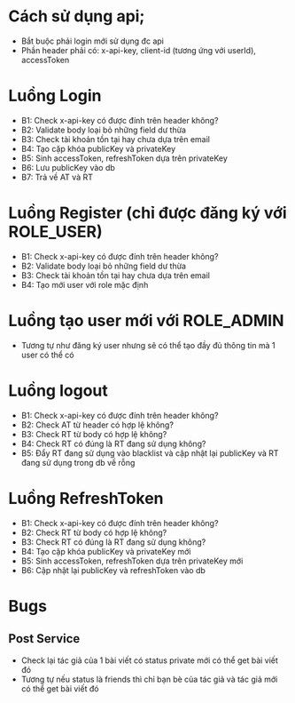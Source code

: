 # Cách sử dụng api;

- Bắt buộc phải login mới sử dụng đc api
- Phần header phải có: x-api-key, client-id (tương ứng với userId), accessToken

# Luồng Login

- B1: Check x-api-key có được đính trên header không?
- B2: Validate body loại bỏ những field dư thừa
- B3: Check tài khoản tồn tại hay chưa dựa trên email
- B4: Tạo cặp khóa publicKey và privateKey
- B5: Sinh accessToken, refreshToken dựa trên privateKey
- B6: Lưu publicKey vào db
- B7: Trả về AT và RT

# Luồng Register (chỉ được đăng ký với ROLE_USER)

- B1: Check x-api-key có được đính trên header không?
- B2: Validate body loại bỏ những field dư thừa
- B3: Check tài khoản tồn tại hay chưa dựa trên email
- B4: Tạo mới user với role mặc định

# Luồng tạo user mới với ROLE_ADMIN

- Tương tự như đăng ký user nhưng sẽ có thể tạo đầy đủ thông tin mà 1 user có thể có

# Luồng logout

- B1: Check x-api-key có được đính trên header không?
- B2: Check AT từ header có hợp lệ không?
- B3: Check RT từ body có hợp lệ không?
- B4: Check RT có đúng là RT đang sử dụng không?
- B5: Đẩy RT đang sử dụng vào blacklist và cập nhật lại publicKey và RT đang sử dụng trong db về rỗng

# Luồng RefreshToken

- B1: Check x-api-key có được đính trên header không?
- B2: Check RT từ body có hợp lệ không?
- B3: Check RT có đúng là RT đang sử dụng không?
- B4: Tạo cặp khóa publicKey và privateKey mới
- B5: Sinh accessToken, refreshToken dựa trên privateKey mới
- B6: Cập nhật lại publicKey và refreshToken vào db

# Bugs

## Post Service

- Check lại tác giả của 1 bài viết có status private mới có thể get bài viết đó
- Tương tự nếu status là friends thì chỉ bạn bè của tác giả và tác giả mới có thể get bài viết đó
